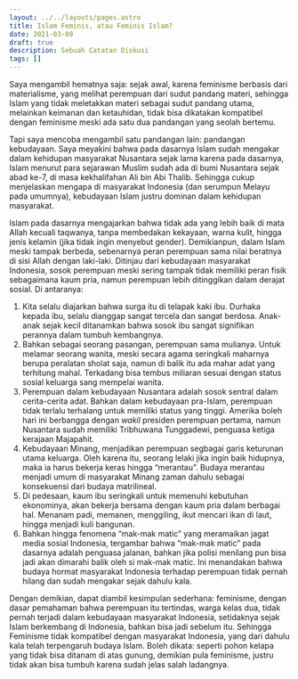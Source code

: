 ```yaml
---
layout: ../../layouts/pages.astro
title: Islam Feminis, atau Feminis Islam?
date: 2021-03-09
draft: true
description: Sebuah Catatan Diskusi
tags: []
---
```

Saya mengambil hematnya saja: sejak awal, karena feminisme berbasis dari materialisme, yang melihat perempuan dari sudut pandang materi, sehingga Islam yang tidak meletakkan materi sebagai sudut pandang utama, melainkan keimanan dan ketauhidan, tidak bisa dikatakan kompatibel dengan feminisme meski ada satu dua pandangan yang seolah bertemu.

Tapi saya mencoba mengambil satu pandangan lain: pandangan kebudayaan. Saya meyakini bahwa pada dasarnya Islam sudah mengakar dalam kehidupan masyarakat Nusantara sejak lama karena pada dasarnya, Islam menurut para sejarawan Muslim sudah ada di bumi Nusantara sejak abad ke-7, di masa kekhalifahan Ali bin Abi Thalib. Sehingga cukup menjelaskan mengapa di masyarakat Indonesia (dan serumpun Melayu pada umumnya), kebudayaan Islam justru dominan dalam kehidupan masyarakat.

Islam pada dasarnya mengajarkan bahwa tidak ada yang lebih baik di mata Allah kecuali taqwanya, tanpa membedakan kekayaan, warna kulit, hingga jenis kelamin (jika tidak ingin menyebut gender). Demikianpun, dalam Islam meski tampak berbeda, sebenarnya peran perempuan sama nilai beratnya di sisi Allah dengan laki-laki. Ditinjau dari kebudayaan masyarakat Indonesia, sosok perempuan meski sering tampak tidak memiliki peran fisik sebagaimana kaum pria, namun perempuan lebih ditinggikan dalam derajat sosial. Di antaranya:

1. Kita selalu diajarkan bahwa surga itu di telapak kaki ibu. Durhaka kepada ibu, selalu dianggap sangat tercela dan sangat berdosa. Anak-anak sejak kecil ditanamkan bahwa sosok ibu sangat signifikan perannya dalam tumbuh kembangnya.
2. Bahkan sebagai seorang pasangan, perempuan sama mulianya. Untuk melamar seorang wanita, meski secara agama seringkali maharnya berupa peralatan sholat saja, namun di balik itu ada mahar adat yang terhitung mahal. Terkadang bisa tembus miliaran sesuai dengan status sosial keluarga sang mempelai wanita.
3. Perempuan dalam kebudayaan Nusantara adalah sosok sentral dalam cerita-cerita adat. Bahkan dalam kebudayaan pra-Islam, perempuan tidak terlalu terhalang untuk memiliki status yang tinggi. Amerika boleh hari ini berbangga dengan *wakil* presiden perempuan pertama, namun Nusantara sudah memiliki Tribhuwana Tunggadewi, penguasa ketiga kerajaan Majapahit.
4. Kebudayaan Minang, menjadikan perempuan segbagai garis keturunan utama keluarga. Oleh karena itu, seorang lelaki jika ingin baik hidupnya, maka ia harus bekerja keras hingga “merantau”. Budaya merantau menjadi umum di masyarakat Minang zaman dahulu sebagai konsekuensi dari budaya matrilineal. 
5. Di pedesaan, kaum ibu seringkali untuk memenuhi kebutuhan ekonominya, akan bekerja bersama dengan kaum pria dalam berbagai hal. Menanam padi, memanen, menggiling, ikut mencari ikan di laut, hingga menjadi kuli bangunan.
6. Bahkan hingga fenomena “mak-mak matic” yang meramaikan jagat media sosial Indonesia, tergambar bahwa “mak-mak matic” pada dasarnya adalah penguasa jalanan, bahkan jika polisi menilang pun bisa jadi akan dimarahi balik oleh si mak-mak matic. Ini menandakan bahwa budaya hormat masyarakat Indonesia terhadap perempuan tidak pernah hilang dan sudah mengakar sejak dahulu kala.

Dengan demikian, dapat diambil kesimpulan sederhana: feminisme, dengan dasar pemahaman bahwa perempuan itu tertindas, warga kelas dua, tidak pernah terjadi dalam kebudayaan masyarakat Indonesia, setidaknya sejak Islam berkembang di Indonesia, bahkan bisa jadi sebelum itu. Sehingga Feminisme tidak kompatibel dengan masyarakat Indonesia, yang dari dahulu kala telah terpengaruh budaya Islam. Boleh dikata: seperti pohon kelapa yang tidak bisa ditanam di atas gunung, demikian pula feminisme, justru tidak akan bisa tumbuh karena sudah jelas salah ladangnya.

<amp-google-document-embed src="{{ env.site.url }}/files/islam-feminis-atau-feminis-islam.docx" width="800" height="600" layout="responsive">
</amp-google-document-embed>
